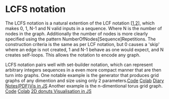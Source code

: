 # LCFS notation

The LCFS notation is a natural extention of the LCF notation [[1](https://en.wikipedia.org/wiki/LCF_notation),[2](https://mathworld.wolfram.com/LCFNotation.html)], which makes 0, 1, N-1 and N valid inputs in a sequence. Where N is the number of nodes in the graph. Additionally the number of nodes is more clearly specified using the pattern NumberOfNodes[Sequence]Repetitions. The construction criteria is the same as per LCF notation, but 0 causes a 'skip' where an edge is not created, 1 and N-1 behave as one would expect, and N creates self-loops. This allows the notation to encode any graph.

LCFS notation pairs well with set-builder notation, which can represent arbitrary integers sequences in a even more compact manner that are then turn into graphs.
One notable example is the generator that produces grid graphs of any dimention and size using only 2 parameters.[Code](notebooks\Hyper_Grid_Gen.ipynb) [Colab](https://colab.research.google.com/drive/1ciZGDrRD7UfeUsN-jrmjXx3sKsWfQ-Zg?usp=sharing) [Diary Notes(PDF)](writings\TheHyper-Grid.pdf)[Vis in JS](LCFSjs\hypergrid.html)
Another example is the n-dimentional torus grid graph. [Code](notebooks\Kleins_Donuts.ipynb) [Colab](https://colab.research.google.com/drive/1Ze4YkTVtZXN2nJgxO1bfCIREuNzjdHin?usp=sharing) [2D donuts Visualisation in JS](LCFSjs\donuts.html)